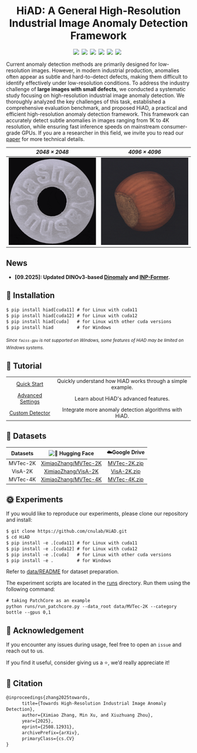 <h1 align="center">HiAD: A General High-Resolution Industrial Image Anomaly Detection Framework</h1>
  
  
<div align="center" style="display: flex; justify-content: center; flex-wrap: wrap;">
  <a href='https://arxiv.org/abs/2508.12931'><img src='https://img.shields.io/badge/arXiv-Paper-red'></a>&ensp; 
  <a href='https://pypi.org/project/hiad/'><img src='https://img.shields.io/badge/Pip-Install-green'></a>&ensp; 
  <a href='https://huggingface.co/XimiaoZhang'><img src='https://img.shields.io/badge/%F0%9F%A4%97%20HF-Space-blue'></a>&ensp;
  <a href='LICENSE'><img src='https://img.shields.io/badge/License-Apache2.0-yellow'></a>&ensp; 
  <a href='tutorial/quick_start.md'><img src='https://img.shields.io/badge/Tutorial-blue'></a>&ensp; 
  <a href='README_zh.md'><img src='https://img.shields.io/badge/切换为中文-green'></a>&ensp;
</div>
  
  
Current anomaly detection methods are primarily designed for low-resolution images. 
However, in modern industrial production, anomalies often appear as subtle and hard-to-detect defects, 
making them difficult to identify effectively under low-resolution conditions. To address the industry 
challenge of **large images with small defects**, we conducted a systematic study focusing on 
high-resolution industrial image anomaly detection. We thoroughly analyzed the key challenges of this 
task, established a comprehensive evaluation benchmark, and proposed HiAD, a practical and 
efficient high-resolution anomaly detection framework. This framework can accurately detect subtle 
anomalies in images ranging from 1K to 4K resolution, while ensuring fast inference speeds on 
mainstream consumer-grade GPUs. If you are a researcher in this field, 
we invite you to read our [paper](https://arxiv.org/abs/2508.12931) for more technical details.
  
<div align="center">  
    
|            *2048 × 2048*        |             *4096 × 4096*        |
| :------------------------------: | :-------------------------------: |
| <img src="assets/demo2K.gif" width="330"/> |  <img src="assets/demo4K.gif" width="330"/> |  
  
</div>  
  
##  News
 - **[09.2025]: Updated DINOv3-based [Dinomaly](runs/run_dinomaly.py) and [INP-Former](runs/run_inpformer.py).**
## 🔧 Installation
  
```
$ pip install hiad[cuda11] # for Linux with cuda11 
$ pip install hiad[cuda12] # for Linux with cuda12
$ pip install hiad[cuda]   # for Linux with other cuda versions
$ pip install hiad         # for Windows
```  
<sub><em>Since `faiss-gpu` is not supported on Windows, some features of HiAD may be limited on Windows systems.</em></sub>

## 📖 Tutorial
  
<table>
  <tr><td align="center"><a href='tutorial/quick_start.md'>Quick Start</a></td><td align="center">Quickly understand how HiAD works through a simple example.</td></tr>
  <tr><td align="center"><a href='tutorial/advanced.md'>Advanced Settings</a></td><td align="center">Learn about HiAD's advanced features.</td></tr>
  <tr><td align="center"><a href='tutorial/customized_detectors.md'>Custom Detector</a></td><td align="center">Integrate more anomaly detection algorithms with HiAD.</td></tr>
</table>

## 🚀 Datasets
  
| Datasets | <img src="https://huggingface.co/front/assets/huggingface_logo-noborder.svg" alt="🤗" width="20"/> Hugging Face | ☁️Google Drive |
|:------:|:--------:|:-------:|
| MVTec-2K | [XimiaoZhang/MVTec-2K](https://huggingface.co/datasets/XimiaoZhang/MVTec-2K)  | [MVTec-2K.zip](https://drive.google.com/file/d/1giNfM75RWnciIH9KJUIygU-6_aWikoBh/view?usp=drive_link)  |
| VisA-2K  | [XimiaoZhang/VisA-2K](https://huggingface.co/datasets/XimiaoZhang/VisA-2K)    | [VisA-2K.zip](https://drive.google.com/file/d/1kg6rhVPT-zwsleSZi_-6Hlu9D6TxS3ut/view?usp=drive_link)  |
| MVTec-4K | [XimiaoZhang/MVTec-4K](https://huggingface.co/datasets/XimiaoZhang/MVTec-4K)  | [MVTec-4K.zip](https://drive.google.com/file/d/10cY3sel_bqlPrqfPCv-yGVQPU2rSe7nQ/view?usp=drive_link)  |

## 🌞 Experiments
  
If you would like to reproduce our experiments, please clone our repository and install:

```
$ git clone https://github.com/cnulab/HiAD.git
$ cd HiAD
$ pip install -e .[cuda11] # for Linux with cuda11 
$ pip install -e .[cuda12] # for Linux with cuda12
$ pip install -e .[cuda]   # for Linux with other cuda versions
$ pip install -e .         # for Windows
```   
Refer to [data/README](data/README.md) for dataset preparation.

The experiment scripts are located in the [runs](runs) directory. Run them using the following command:  
```
# taking PatchCore as an example
python runs/run_patchcore.py --data_root data/MVTec-2K --category bottle --gpus 0,1
```  
  
## 💌 Acknowledgement  
  
If you encounter any issues during usage, feel free to open an `issue` and reach out to us.   
  
If you find it useful, consider giving us a ⭐, we’d really appreciate it!
  
## 📌 Citation  
```
@inproceedings{zhang2025towards,
      title={Towards High-Resolution Industrial Image Anomaly Detection}, 
      author={Ximiao Zhang, Min Xu, and Xiuzhuang Zhou},
      year={2025},
      eprint={2508.12931},
      archivePrefix={arXiv},
      primaryClass={cs.CV}
}
```











